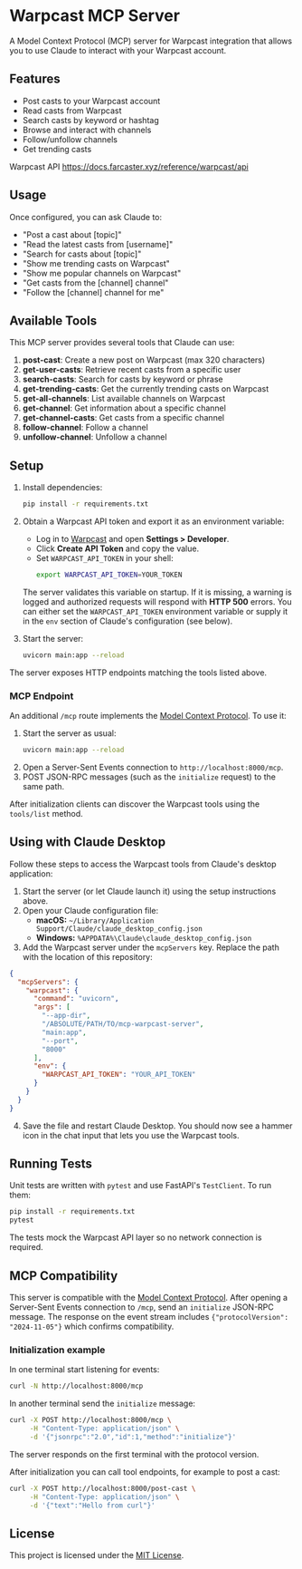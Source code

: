 # Warpcast MCP Server

A Model Context Protocol (MCP) server for Warpcast integration that allows you to use Claude to interact with your Warpcast account.

## Features

- Post casts to your Warpcast account
- Read casts from Warpcast
- Search casts by keyword or hashtag
- Browse and interact with channels
- Follow/unfollow channels
- Get trending casts

Warpcast API 
https://docs.farcaster.xyz/reference/warpcast/api

## Usage

Once configured, you can ask Claude to:

- "Post a cast about [topic]"
- "Read the latest casts from [username]"
- "Search for casts about [topic]"
- "Show me trending casts on Warpcast"
- "Show me popular channels on Warpcast"
- "Get casts from the [channel] channel"
- "Follow the [channel] channel for me"

## Available Tools

This MCP server provides several tools that Claude can use:

1. **post-cast**: Create a new post on Warpcast (max 320 characters)
2. **get-user-casts**: Retrieve recent casts from a specific user
3. **search-casts**: Search for casts by keyword or phrase
4. **get-trending-casts**: Get the currently trending casts on Warpcast
5. **get-all-channels**: List available channels on Warpcast
6. **get-channel**: Get information about a specific channel
7. **get-channel-casts**: Get casts from a specific channel
8. **follow-channel**: Follow a channel
9. **unfollow-channel**: Unfollow a channel


## Setup

1. Install dependencies:
   ```bash
   pip install -r requirements.txt
   ```
2. Obtain a Warpcast API token and export it as an environment variable:
   - Log in to [Warpcast](https://warpcast.com/) and open **Settings \> Developer**.
   - Click **Create API Token** and copy the value.
   - Set `WARPCAST_API_TOKEN` in your shell:
     ```bash
     export WARPCAST_API_TOKEN=YOUR_TOKEN
     ```
   The server validates this variable on startup. If it is missing, a warning
   is logged and authorized requests will respond with **HTTP 500** errors.
   You can either set the `WARPCAST_API_TOKEN` environment variable or supply it
   in the `env` section of Claude's configuration (see below).
   
3. Start the server:
   ```bash
   uvicorn main:app --reload
   ```

The server exposes HTTP endpoints matching the tools listed above.

### MCP Endpoint

An additional `/mcp` route implements the [Model Context Protocol](https://modelcontextprotocol.io/). To use it:

1. Start the server as usual:
   ```bash
   uvicorn main:app --reload
   ```
2. Open a Server-Sent Events connection to `http://localhost:8000/mcp`.
3. POST JSON-RPC messages (such as the `initialize` request) to the same path.

After initialization clients can discover the Warpcast tools using the `tools/list` method.

## Using with Claude Desktop

Follow these steps to access the Warpcast tools from Claude's desktop application:

1. Start the server (or let Claude launch it) using the setup instructions above.
2. Open your Claude configuration file:
   - **macOS:** `~/Library/Application Support/Claude/claude_desktop_config.json`
   - **Windows:** `%APPDATA%\Claude\claude_desktop_config.json`
3. Add the Warpcast server under the `mcpServers` key. Replace the path with the location of this repository:

```json
{
  "mcpServers": {
    "warpcast": {
      "command": "uvicorn",
      "args": [
        "--app-dir",
        "/ABSOLUTE/PATH/TO/mcp-warpcast-server",
        "main:app",
        "--port",
        "8000"
      ],
      "env": {
        "WARPCAST_API_TOKEN": "YOUR_API_TOKEN"
      }
    }
  }
}
```

4. Save the file and restart Claude Desktop. You should now see a hammer icon in the chat input that lets you use the Warpcast tools.

## Running Tests

Unit tests are written with `pytest` and use FastAPI's `TestClient`. To run them:

```bash
pip install -r requirements.txt
pytest
```

The tests mock the Warpcast API layer so no network connection is required.


## MCP Compatibility

This server is compatible with the [Model Context Protocol](https://modelcontextprotocol.org/).
After opening a Server-Sent Events connection to `/mcp`, send an `initialize`
JSON-RPC message. The response on the event stream includes
`{"protocolVersion": "2024-11-05"}` which confirms compatibility.

### Initialization example

In one terminal start listening for events:

```bash
curl -N http://localhost:8000/mcp
```

In another terminal send the `initialize` message:

```bash
curl -X POST http://localhost:8000/mcp \
     -H "Content-Type: application/json" \
     -d '{"jsonrpc":"2.0","id":1,"method":"initialize"}'
```

The server responds on the first terminal with the protocol version.

After initialization you can call tool endpoints, for example to post a cast:

```bash
curl -X POST http://localhost:8000/post-cast \
     -H "Content-Type: application/json" \
     -d '{"text":"Hello from curl"}'
```
## License

This project is licensed under the [MIT License](LICENSE).
